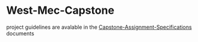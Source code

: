 # West-Mec-Capstone
project guidelines are avalable in the [Capstone-Assignment-Specifications](Capstone-Assignment-Specifications.pdf) documents 
